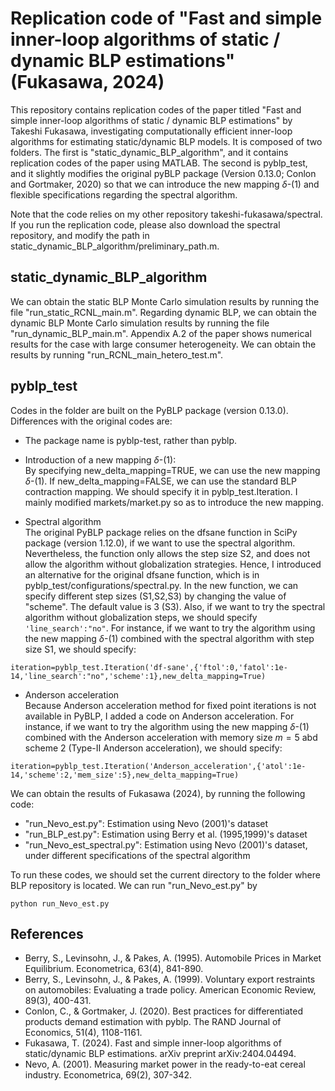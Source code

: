 # Replication code of "Fast and simple inner-loop algorithms of static / dynamic BLP estimations" (Fukasawa, 2024)
This repository contains replication codes of the paper titled "Fast and simple inner-loop algorithms of static / dynamic BLP estimations" by Takeshi Fukasawa, investigating computationally efficient inner-loop algorithms for estimating static/dynamic BLP models. 
It is composed of two folders. The first is "static_dynamic_BLP_algorithm", and it contains replication codes of the paper using MATLAB. The second is pyblp_test, and it slightly modifies the original pyBLP package (Version 0.13.0; Conlon and Gortmaker, 2020) so that we can introduce the new mapping $\delta$-(1) and flexible specifications regarding the spectral algorithm.

Note that the code relies on my other repository takeshi-fukasawa/spectral. If you run the replication code, please also download the spectral repository, and modify the path in static_dynamic_BLP_algorithm/preliminary_path.m.

## static_dynamic_BLP_algorithm
We can obtain the static BLP Monte Carlo simulation results by running the file "run_static_RCNL_main.m".
Regarding dynamic BLP, we can obtain the dynamic BLP Monte Carlo simulation results by running the file "run_dynamic_BLP_main.m".
Appendix A.2 of the paper shows numerical results for the case with large consumer heterogeneity. We can obtain the results by running "run_RCNL_main_hetero_test.m".

## pyblp_test
Codes in the folder are built on the PyBLP package (version 0.13.0). Differences with the original codes are:
* The package name is pyblp-test, rather than pyblp.  
* Introduction of a new mapping $\delta$-(1):   
By specifying new_delta_mapping=TRUE, we can use the new mapping $\delta$-(1). If new_delta_mapping=FALSE, we can use the standard BLP contraction mapping. We should specify it in pyblp_test.Iteration.
I mainly modified markets/market.py so as to introduce the new mapping.   

* Spectral algorithm  
The original PyBLP package relies on the dfsane function in SciPy package (version 1.12.0), if we want to use the spectral algorithm. Nevertheless, the function only allows the step size S2, and does not allow the algorithm without globalization strategies. Hence, I introduced an alternative for the original dfsane function, which is in pyblp_test/configurations/spectral.py. In the new function, we can specify different step sizes (S1,S2,S3) by changing the value of "scheme". The default value is 3 (S3). Also, if we want to try the spectral algorithm without globalization steps, we should specify `'line_search':"no"`. For instance, if we want to try the algorithm using the new mapping $\delta$-(1) combined with the spectral algorithm with step size S1, we should specify:  
```
iteration=pyblp_test.Iteration('df-sane',{'ftol':0,'fatol':1e-14,'line_search':"no",'scheme':1},new_delta_mapping=True)
```

* Anderson acceleration  
Because Anderson acceleration method for fixed point iterations is not available in PyBLP, I added a code on Anderson acceleration. For instance, if we want to try the algorithm using the new mapping $\delta$-(1) combined with the Anderson acceleration with memory size $m=5$ abd scheme 2 (Type-II Anderson acceleration), we should specify:  
```
iteration=pyblp_test.Iteration('Anderson_acceleration',{'atol':1e-14,'scheme':2,'mem_size':5},new_delta_mapping=True)
```

We can obtain the results of Fukasawa (2024), by running the following code:
* "run_Nevo_est.py": Estimation using Nevo (2001)'s dataset
* "run_BLP_est.py": Estimation using Berry et al. (1995,1999)'s dataset
* "run_Nevo_est_spectral.py": Estimation using Nevo (2001)'s dataset, under different specifications of the spectral algorithm

To run these codes, we should set the current directory to the folder where BLP repository is located.
We can run "run_Nevo_est.py" by 
```
python run_Nevo_est.py
```

## References
* Berry, S., Levinsohn, J., & Pakes, A. (1995). Automobile Prices in Market Equilibrium. Econometrica, 63(4), 841-890.
* Berry, S., Levinsohn, J., & Pakes, A. (1999). Voluntary export restraints on automobiles: Evaluating a trade policy. American Economic Review, 89(3), 400-431.  
* Conlon, C., & Gortmaker, J. (2020). Best practices for differentiated products demand estimation with pyblp. The RAND Journal of Economics, 51(4), 1108-1161.  
* Fukasawa, T. (2024). Fast and simple inner-loop algorithms of static/dynamic BLP estimations. arXiv preprint arXiv:2404.04494.  
* Nevo, A. (2001). Measuring market power in the ready-to-eat cereal industry. Econometrica, 69(2), 307-342.
